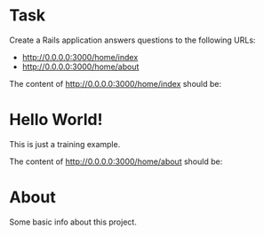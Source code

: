Task
====

Create a Rails application answers questions to the following URLs:
- http://0.0.0.0:3000/home/index
- http://0.0.0.0:3000/home/about

The content of http://0.0.0.0:3000/home/index should be:
    <h1>Hello World!</h1>
    <p>This is just a training example.</p>


The content of http://0.0.0.0:3000/home/about should be:
    <h1>About</h1>
    <p>Some basic info about this project.</p>
